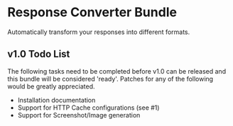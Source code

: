 # Response Converter Bundle

Automatically transform your responses into different formats.

## v1.0 Todo List

The following tasks need to be completed before v1.0 can be released and this bundle will be considered 'ready'. Patches for any of the following would be greatly appreciated.

 - Installation documentation
 - Support for HTTP Cache configurations (see #1)
 - Support for Screenshot/Image generation    